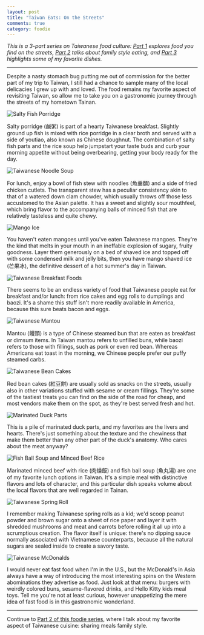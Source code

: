 ```yaml
---
layout: post
title: "Taiwan Eats: On the Streets"
comments: true
category: foodie
---
```


*This is a 3-part series on Taiwanese food culture: [Part 1][p1] explores food you find on the streets, [Part 2][p2] talks about family style eating, and [Part 3][p3] highlights some of my favorite dishes.*

[p1]: /taiwan-eats-part-1/
[p2]: /taiwan-eats-part-2/
[p3]: /taiwan-eats-part-3/

- - -

Despite a nasty stomach bug putting me out of commission for the better part of my trip to Taiwan, I still had a chance to sample many of the local delicacies I grew up with and loved. The food remains my favorite aspect of revisiting Taiwan, so allow me to take you on a gastronomic journey through the streets of my hometown Tainan.

<div class="img-container">
  <img alt="Salty Fish Porridge" src="http://oasis.wikichen.com/writing/uploads/2013/08/eats-part1-saltyporridge.jpg">
</div>

Salty porridge (鹹粥) is part of a hearty Taiwanese breakfast. Slightly ground up fish is mixed with rice porridge in a clear broth and served with a side of youtiao, also known as Chinese doughnut. The combination of salty fish parts and the rice soup help jumpstart your taste buds and curb your morning appetite without being overbearing, getting your body ready for the day.

<div class="img-container">
  <img alt="Taiwanese Noodle Soup" src="http://oasis.wikichen.com/writing/uploads/2013/08/eats-part1-noodlesoup.jpg">
</div>

For lunch, enjoy a bowl of fish stew with noodles (魚羹麵) and a side of fried chicken cutlets. The transparent stew has a peculiar consistency akin to that of a watered down clam chowder, which usually throws off those less accustomed to the Asian palette. It has a sweet and slightly sour mouthfeel, which bring flavor to the accompanying balls of minced fish that are relatively tasteless and quite chewy.

<div class="img-container">
  <img alt="Mango Ice" src="http://oasis.wikichen.com/writing/uploads/2013/08/eats-part1-mangoice.jpg">
</div>

You haven't eaten mangoes until you've eaten Taiwanese mangoes. They're the kind that melts in your mouth in an ineffable explosion of sugary, fruity goodness. Layer them generously on a bed of shaved ice and topped off with some condensed milk and jelly bits, then you have mango shaved ice (芒果冰), the definitive dessert of a hot summer's day in Taiwan.

<div class="img-container">
  <img alt="Taiwanese Breakfast Foods" src="http://oasis.wikichen.com/writing/uploads/2013/08/eats-part1-breakfast.jpg">
</div>

There seems to be an endless variety of food that Taiwanese people eat for breakfast and/or lunch: from rice cakes and egg rolls to dumplings and baozi. It's a shame this stuff isn't more readily available in America, because this sure beats bacon and eggs.

<div class="img-container">
  <img alt="Taiwanese Mantou" src="http://oasis.wikichen.com/writing/uploads/2013/08/eats-part1-bao.jpg">
</div>

Mantou (饅頭) is a type of Chinese steamed bun that are eaten as breakfast or dimsum items. In Taiwan mantou refers to unfilled buns, while baozi refers to those with fillings, such as pork or even red bean. Whereas Americans eat toast in the morning, we Chinese people prefer our puffy steamed carbs.

<div class="img-container">
  <img alt="Taiwanese Bean Cakes" src="http://oasis.wikichen.com/writing/uploads/2013/08/eats-part1-beancake.jpg">
</div>

Red bean cakes (紅豆餅) are usually sold as snacks on the streets, usually also in other variations stuffed with sesame or cream fillings. They're some of the tastiest treats you can find on the side of the road for cheap, and most vendors make them on the spot, as they're best served fresh and hot.

<div class="img-container">
  <img alt="Marinated Duck Parts" src="http://oasis.wikichen.com/writing/uploads/2013/08/eats-part1-duckparts.jpg">
</div>

This is a pile of marinated duck parts, and my favorites are the livers and hearts. There's just something about the texture and the chewiness that make them better than any other part of the duck's anatomy. Who cares about the meat anyway?

<div class="img-container">
  <img alt="Fish Ball Soup and Minced Beef Rice" src="http://oasis.wikichen.com/writing/uploads/2013/08/eats-part1-fishballs.jpg">
</div>

Marinated minced beef with rice (肉燥飯) and fish ball soup (魚丸湯) are one of my favorite lunch options in Taiwan. It's a simple meal with distinctive flavors and lots of character, and this particular dish speaks volume about the local flavors that are well regarded in Tainan.

<div class="img-container">
  <img alt="Taiwanese Spring Roll" src="http://oasis.wikichen.com/writing/uploads/2013/08/eats-part1-springroll.jpg">
</div>

I remember making Taiwanese spring rolls as a kid; we'd scoop peanut powder and brown sugar onto a sheet of rice paper and layer it with shredded mushrooms and meat and carrots before rolling it all up into a scrumptious creation. The flavor itself is unique: there's no dipping sauce normally associated with Vietnamese counterparts, because all the natural sugars are sealed inside to create a savory taste.

<div class="img-container">
  <img alt="Taiwanese McDonalds" src="http://oasis.wikichen.com/writing/uploads/2013/08/eats-part1-mcdonalds.jpg">
</div>

I would never eat fast food when I'm in the U.S., but the McDonald's in Asia always have a way of introducing the most interesting spins on the Western abominations they advertise as food. Just look at that menu: burgers with weirdly colored buns, sesame-flavored drinks, and Hello Kitty kids meal toys. Tell me you're not at least curious, however unappetizing the mere idea of fast food is in this gastronomic wonderland.

- - -

Continue to [Part 2 of this foodie series][part2], where I talk about my favorite aspect of Taiwanese cuisine: sharing meals family style.

[part2]: /taiwan-eats-part-2/